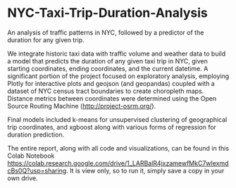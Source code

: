 # NYC-Taxi-Trip-Duration-Analysis
An analysis of traffic patterns in NYC, followed by a predictor of the duration for any given trip. 

We integrate historic taxi data with traffic volume and weather data to build a model that predicts the duration of any given taxi trip in NYC, given starting coordinates, ending coordinates, and the current datetime. A significant portion of the project focused on exploratory analysis, employing Plotly for interactive plots and geojson (and geopandas) coupled with a dataset of NYC census tract boundaries to create choropleth maps. Distance metrics between coordinates were determined using the Open Source Routing Machine (http://project-osrm.org/).

Final models included k-means for unsupervised clustering of geographical trip coordinates, and xgboost along with various forms of regression for duration prediction.

The entire report, along with all code and visualizations, can be found in this Colab Notebook https://colab.research.google.com/drive/1_LARBalR4jxzamewfMkC7wIexmdcBs0Q?usp=sharing. It is view only, so to run it, simply save a copy in your own drive.
